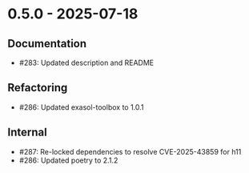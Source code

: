 # 0.5.0 - 2025-07-18

## Documentation

* #283: Updated description and README

## Refactoring

* #286: Updated exasol-toolbox to 1.0.1

## Internal

* #287: Re-locked dependencies to resolve CVE-2025-43859 for h11
* #286: Updated poetry to 2.1.2 
